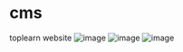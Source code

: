 # cms
toplearn website
![image](https://user-images.githubusercontent.com/86098248/194041882-f1be6a00-1b1b-48a0-a8f2-5ab5ec2d012c.png)
![image](https://user-images.githubusercontent.com/86098248/194042188-3f5e19fb-df9c-4e10-8128-305554b0dec6.png)
![image](https://user-images.githubusercontent.com/86098248/194042710-f6caf434-d4e2-4934-aee8-0a5fd1b44a16.png)

